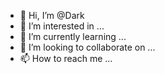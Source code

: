 - 👋 Hi, I’m @Dark
- 👀 I’m interested in ...
- 🌱 I’m currently learning ...
- 💞️ I’m looking to collaborate on ...
- 📫 How to reach me ...

<!---
Erfannoorzad/Erfannoorzad is a ✨ special ✨ repository because its `README.md` (this file) appears on your GitHub profile.
You can click the Preview link to take a look at your changes.
--->

